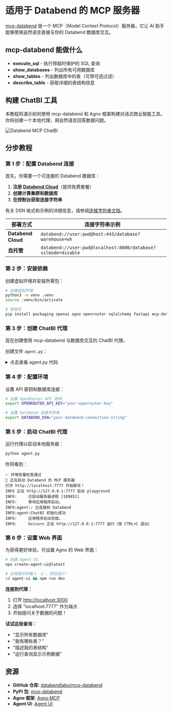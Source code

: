 # 适用于 Databend 的 MCP 服务器

[mcp-databend](https://github.com/databendlabs/mcp-databend) 是一个 MCP（Model Context Protocol）服务器，它让 AI 助手能够使用自然语言直接与你的 Databend 数据库交互。

## mcp-databend 能做什么

- **execute_sql** - 执行带超时保护的 SQL 查询
- **show_databases** - 列出所有可用数据库
- **show_tables** - 列出数据库中的表（可带可选过滤）
- **describe_table** - 获取详细的表结构信息

## 构建 ChatBI 工具

本教程将演示如何使用 mcp-databend 和 Agno 框架构建对话式商业智能工具。你将创建一个本地代理，用自然语言回答数据问题。

![Databend MCP ChatBI](@site/static/img/connect/databend-mcp-chatbi.png)

## 分步教程

### 第 1 步：配置 Databend 连接

首先，你需要一个可连接的 Databend 数据库：

1. **注册 [Databend Cloud](https://app.databend.cn)**（提供免费套餐）
2. **创建计算集群和数据库**
3. **在控制台获取连接字符串**

有关 DSN 格式和示例的详细信息，请参阅[连接字符串文档](https://docs.databend.cn/developer/drivers/#connection-string-dsn)。

| 部署方式 | 连接字符串示例 |
|------------|---------------------------|
| **Databend Cloud** | `databend://user:pwd@host:443/database?warehouse=wh` |
| **自托管** | `databend://user:pwd@localhost:8000/database?sslmode=disable` |

### 第 2 步：安装依赖

创建虚拟环境并安装所需包：

```bash
# 创建虚拟环境
python3 -m venv .venv
source .venv/bin/activate

# 安装包
pip install packaging openai agno openrouter sqlalchemy fastapi mcp-databend
```

### 第 3 步：创建 ChatBI 代理

现在创建使用 mcp-databend 与数据库交互的 ChatBI 代理。

创建文件 `agent.py`：

<details>
<summary>点击查看 agent.py 代码</summary>

```python
from contextlib import asynccontextmanager
import os
import logging
import sys

from agno.agent import Agent
from agno.playground import Playground
from agno.storage.sqlite import SqliteStorage
from agno.tools.mcp import MCPTools
from agno.models.openrouter import OpenRouter
from fastapi import FastAPI

logging.basicConfig(level=logging.INFO)
logger = logging.getLogger(__name__)

def check_env_vars():
    """检查必需的环境变量"""
    required = {
        "DATABEND_DSN": "https://docs.databend.cn/developer/drivers/#connection-string-dsn",
        "OPENROUTER_API_KEY": "https://openrouter.ai/settings/keys"
    }
    
    missing = [var for var in required if not os.getenv(var)]
    
    if missing:
        print("❌ 缺少环境变量：")
        for var in missing:
            print(f"  • {var}: {required[var]}")
        print("\n示例：export DATABEND_DSN='...' OPENROUTER_API_KEY='...'")
        sys.exit(1)
    
    print("✅ 环境变量检查通过")

check_env_vars()

class DatabendTool:
    def __init__(self):
        self.mcp = None
        self.dsn = os.getenv("DATABEND_DSN")
        
    def create(self):
        env = os.environ.copy()
        env["DATABEND_DSN"] = self.dsn
        self.mcp = MCPTools(
            command="python -m mcp_databend",
            env=env,
            timeout_seconds=300
        )
        return self.mcp
    
    async def init(self):
        try:
            await self.mcp.connect()
            logger.info("✓ 已连接到 Databend")
            return True
        except Exception as e:
            logger.error(f"✗ Databend 连接失败：{e}")
            return False

databend = DatabendTool()

agent = Agent(
    name="ChatBI",
    model=OpenRouter(
        id=os.getenv("MODEL_ID", "anthropic/claude-sonnet-4"),
        api_key=os.getenv("OPENROUTER_API_KEY")
    ),
    tools=[],
    instructions=[
        "你是 ChatBI - Databend 的商业智能助手。",
        "帮助用户使用自然语言探索和分析数据。",
        "始终从探索可用数据库和表开始。",
        "将查询结果格式化为清晰易读的表格。",
        "在分析中提供见解和解释。"
    ],
    storage=SqliteStorage(table_name="chatbi", db_file="chatbi.db"),
    add_datetime_to_instructions=True,
    add_history_to_messages=True,
    num_history_responses=5,
    markdown=True,
    show_tool_calls=True,
)

@asynccontextmanager
async def lifespan(app: FastAPI):
    tool = databend.create()
    if not await databend.init():
        logger.error("初始化 Databend 失败")
        raise RuntimeError("Databend 连接失败")
    
    agent.tools.append(tool)
    logger.info("ChatBI 初始化成功")
    
    yield
    
    if databend.mcp:
        await databend.mcp.close()

playground = Playground(
    agents=[agent],
    name="ChatBI with Databend",
    description="由 Databend 驱动的商业智能助手"
)

app = playground.get_app(lifespan=lifespan)

if __name__ == "__main__":
    print("🤖 正在启动 Databend 的 MCP 服务器")
    print("打开 http://localhost:7777 开始聊天！")
    playground.serve(app="agent:app", host="127.0.0.1", port=7777)
```

</details>

### 第 4 步：配置环境

设置 API 密钥和数据库连接：

```bash
# 设置 OpenRouter API 密钥
export OPENROUTER_API_KEY="your-openrouter-key"

# 设置 Databend 连接字符串
export DATABEND_DSN="your-databend-connection-string"
```

### 第 5 步：启动 ChatBI 代理

运行代理以启动本地服务器：

```bash
python agent.py
```

你将看到：
```
✅ 环境变量检查通过
🤖 正在启动 Databend 的 MCP 服务器
打开 http://localhost:7777 开始聊天！
INFO 正在 http://127.0.0.1:7777 启动 playground                                                                                                                                          
INFO:     已启动服务器进程 [189851]
INFO:     等待应用程序启动。
INFO:agent:✓ 已连接到 Databend
INFO:agent:ChatBI 初始化成功
INFO:     应用程序启动完成。
INFO:     Uvicorn 正在 http://127.0.0.1:7777 运行（按 CTRL+C 退出）
```

### 第 6 步：设置 Web 界面

为获得更好体验，可设置 Agno 的 Web 界面：

```bash
# 创建 Agent UI
npx create-agent-ui@latest

# 出现提示时输入 'y'，然后运行：
cd agent-ui && npm run dev
```

**连接到代理：**
1. 打开 [http://localhost:3000](http://localhost:3000)
2. 选择 "localhost:7777" 作为端点
3. 开始提问关于数据的问题！

**试试这些查询：**
- "显示所有数据库"
- "我有哪些表？"
- "描述我的表结构"
- "运行查询显示示例数据"

## 资源

- **GitHub 仓库**: [databendlabs/mcp-databend](https://github.com/databendlabs/mcp-databend)
- **PyPI 包**: [mcp-databend](https://pypi.org/project/mcp-databend)
- **Agno 框架**: [Agno MCP](https://docs.agno.com/tools/mcp/mcp)
- **Agent UI**: [Agent UI](https://docs.agno.com/agent-ui/introduction)